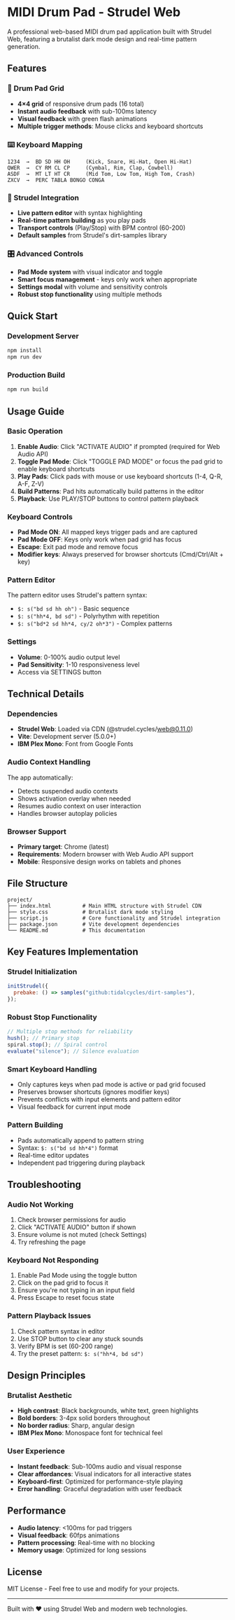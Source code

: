 # MIDI Drum Pad - Strudel Web

A professional web-based MIDI drum pad application built with Strudel Web, featuring a brutalist dark mode design and real-time pattern generation.

## Features

### 🥁 Drum Pad Grid

- **4×4 grid** of responsive drum pads (16 total)
- **Instant audio feedback** with sub-100ms latency
- **Visual feedback** with green flash animations
- **Multiple trigger methods**: Mouse clicks and keyboard shortcuts

### ⌨️ Keyboard Mapping

```
1234  →  BD SD HH OH     (Kick, Snare, Hi-Hat, Open Hi-Hat)
QWER  →  CY RM CL CP     (Cymbal, Rim, Clap, Cowbell)
ASDF  →  MT LT HT CR     (Mid Tom, Low Tom, High Tom, Crash)
ZXCV  →  PERC TABLA BONGO CONGA
```

### 🎵 Strudel Integration

- **Live pattern editor** with syntax highlighting
- **Real-time pattern building** as you play pads
- **Transport controls** (Play/Stop) with BPM control (60-200)
- **Default samples** from Strudel's dirt-samples library

### 🎛️ Advanced Controls

- **Pad Mode system** with visual indicator and toggle
- **Smart focus management** - keys only work when appropriate
- **Settings modal** with volume and sensitivity controls
- **Robust stop functionality** using multiple methods

## Quick Start

### Development Server

```bash
npm install
npm run dev
```

### Production Build

```bash
npm run build
```

## Usage Guide

### Basic Operation

1. **Enable Audio**: Click "ACTIVATE AUDIO" if prompted (required for Web Audio API)
2. **Toggle Pad Mode**: Click "TOGGLE PAD MODE" or focus the pad grid to enable keyboard shortcuts
3. **Play Pads**: Click pads with mouse or use keyboard shortcuts (1-4, Q-R, A-F, Z-V)
4. **Build Patterns**: Pad hits automatically build patterns in the editor
5. **Playback**: Use PLAY/STOP buttons to control pattern playback

### Keyboard Controls

- **Pad Mode ON**: All mapped keys trigger pads and are captured
- **Pad Mode OFF**: Keys only work when pad grid has focus
- **Escape**: Exit pad mode and remove focus
- **Modifier keys**: Always preserved for browser shortcuts (Cmd/Ctrl/Alt + key)

### Pattern Editor

The pattern editor uses Strudel's pattern syntax:

- `$: s("bd sd hh oh")` - Basic sequence
- `$: s("hh*4, bd sd")` - Polyrhythm with repetition
- `$: s("bd*2 sd hh*4, cy/2 oh*3")` - Complex patterns

### Settings

- **Volume**: 0-100% audio output level
- **Pad Sensitivity**: 1-10 responsiveness level
- Access via SETTINGS button

## Technical Details

### Dependencies

- **Strudel Web**: Loaded via CDN (@strudel.cycles/web@0.11.0)
- **Vite**: Development server (5.0.0+)
- **IBM Plex Mono**: Font from Google Fonts

### Audio Context Handling

The app automatically:

- Detects suspended audio contexts
- Shows activation overlay when needed
- Resumes audio context on user interaction
- Handles browser autoplay policies

### Browser Support

- **Primary target**: Chrome (latest)
- **Requirements**: Modern browser with Web Audio API support
- **Mobile**: Responsive design works on tablets and phones

## File Structure

```
project/
├── index.html          # Main HTML structure with Strudel CDN
├── style.css           # Brutalist dark mode styling
├── script.js           # Core functionality and Strudel integration
├── package.json        # Vite development dependencies
└── README.md           # This documentation
```

## Key Features Implementation

### Strudel Initialization

```javascript
initStrudel({
  prebake: () => samples("github:tidalcycles/dirt-samples"),
});
```

### Robust Stop Functionality

```javascript
// Multiple stop methods for reliability
hush(); // Primary stop
spiral.stop(); // Spiral control
evaluate("silence"); // Silence evaluation
```

### Smart Keyboard Handling

- Only captures keys when pad mode is active or pad grid focused
- Preserves browser shortcuts (ignores modifier keys)
- Prevents conflicts with input elements and pattern editor
- Visual feedback for current input mode

### Pattern Building

- Pads automatically append to pattern string
- Syntax: `$: s("bd sd hh*4")` format
- Real-time editor updates
- Independent pad triggering during playback

## Troubleshooting

### Audio Not Working

1. Check browser permissions for audio
2. Click "ACTIVATE AUDIO" button if shown
3. Ensure volume is not muted (check Settings)
4. Try refreshing the page

### Keyboard Not Responding

1. Enable Pad Mode using the toggle button
2. Click on the pad grid to focus it
3. Ensure you're not typing in an input field
4. Press Escape to reset focus state

### Pattern Playback Issues

1. Check pattern syntax in editor
2. Use STOP button to clear any stuck sounds
3. Verify BPM is set (60-200 range)
4. Try the preset pattern: `$: s("hh*4, bd sd")`

## Design Principles

### Brutalist Aesthetic

- **High contrast**: Black backgrounds, white text, green highlights
- **Bold borders**: 3-4px solid borders throughout
- **No border radius**: Sharp, angular design
- **IBM Plex Mono**: Monospace font for technical feel

### User Experience

- **Instant feedback**: Sub-100ms audio and visual response
- **Clear affordances**: Visual indicators for all interactive states
- **Keyboard-first**: Optimized for performance-style playing
- **Error handling**: Graceful degradation with user feedback

## Performance

- **Audio latency**: <100ms for pad triggers
- **Visual feedback**: 60fps animations
- **Pattern processing**: Real-time with no blocking
- **Memory usage**: Optimized for long sessions

## License

MIT License - Feel free to use and modify for your projects.

---

Built with ❤️ using Strudel Web and modern web technologies.
